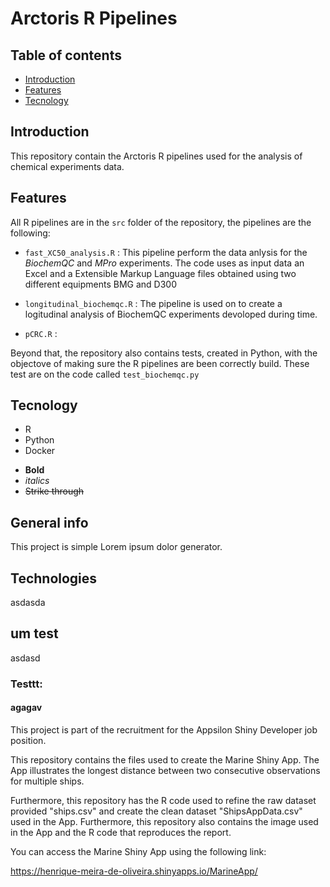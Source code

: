 # Arctoris R Pipelines

## Table of contents
* [Introduction](#introduction)
* [Features](#features)
* [Tecnology](#tecnology)

## Introduction

This repository contain the Arctoris R pipelines used for the analysis of chemical experiments data. 

## Features

All R pipelines are in the ```src``` folder of the repository, the pipelines are the following:

* ```fast_XC50_analysis.R``` : This pipeline perform the data anlysis for the *BiochemQC* and *MPro* experiments. The code uses as input data an Excel and a Extensible Markup Language files obtained using two different equipments BMG and D300   

* ```longitudinal_biochemqc.R``` : The pipeline is used on to create a logitudinal analysis of BiochemQC experiments devoloped during time. 

* ```pCRC.R``` : 

Beyond that, the repository also contains tests, created in Python, with the objectove of making sure the R pipelines are been correctly build. These test are on the code called ```test_biochemqc.py```

## Tecnology

* R
* Python
* Docker

- **Bold**
- _italics_
- ~~Strike through~~

## General info
This project is simple Lorem ipsum dolor generator.

## Technologies

asdasda

## um test

asdasd

### Testtt:

#### agagav

This project is part of the recruitment for the Appsilon Shiny Developer job position.

This repository contains the files used to create the Marine Shiny App. The App illustrates the longest distance between two consecutive observations for multiple ships.

Furthermore, this repository has the R code used to refine the raw dataset provided "ships.csv" and create the clean dataset "ShipsAppData.csv" used in the App. Furthermore, this repository also contains the image used in the App and the R code that reproduces the report.

You can access the Marine Shiny App using the following link: 

https://henrique-meira-de-oliveira.shinyapps.io/MarineApp/
